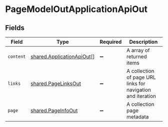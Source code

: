 # PageModelOutApplicationApiOut


## Fields

| Field                                                                  | Type                                                                   | Required                                                               | Description                                                            |
| ---------------------------------------------------------------------- | ---------------------------------------------------------------------- | ---------------------------------------------------------------------- | ---------------------------------------------------------------------- |
| `content`                                                              | [shared.ApplicationApiOut](../../models/shared/applicationapiout.md)[] | :heavy_minus_sign:                                                     | A array of returned items                                              |
| `links`                                                                | [shared.PageLinksOut](../../models/shared/pagelinksout.md)             | :heavy_minus_sign:                                                     | A collection of page URL links for navigation and iteration            |
| `page`                                                                 | [shared.PageInfoOut](../../models/shared/pageinfoout.md)               | :heavy_minus_sign:                                                     | A collection page metadata                                             |
